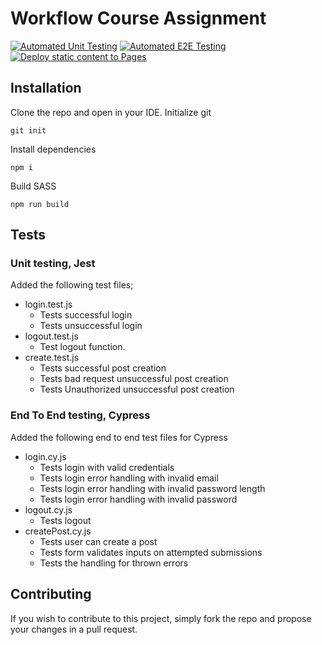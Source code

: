 # Workflow Course Assignment

[![Automated Unit Testing](https://github.com/pretzL/social-media-client/actions/workflows/unit-testing.yml/badge.svg?branch=main)](https://github.com/pretzL/social-media-client/actions/workflows/unit-testing.yml)
[![Automated E2E Testing](https://github.com/pretzL/social-media-client/actions/workflows/e2e-testing.yml/badge.svg?branch=main)](https://github.com/pretzL/social-media-client/actions/workflows/e2e-testing.yml)
[![Deploy static content to Pages](https://github.com/pretzL/social-media-client/actions/workflows/pages.yml/badge.svg?branch=main)](https://github.com/pretzL/social-media-client/actions/workflows/pages.yml)

## Installation

Clone the repo and open in your IDE.
Initialize git
```
git init
```
Install dependencies
```
npm i
```
Build SASS
```
npm run build
```

## Tests

### Unit testing, Jest

Added the following test files;

- login.test.js
  - Tests successful login
  - Tests unsuccessful login
- logout.test.js
  - Test logout function.
- create.test.js
  - Tests successful post creation
  - Tests bad request unsuccessful post creation
  - Tests Unauthorized unsuccessful post creation

### End To End testing, Cypress

Added the following end to end test files for Cypress

- login.cy.js
  - Tests login with valid credentials
  - Tests login error handling with invalid email
  - Tests login error handling with invalid password length
  - Tests login error handling with invalid password
- logout.cy.js
  - Tests logout
- createPost.cy.js
  - Tests user can create a post
  - Tests form validates inputs on attempted submissions
  - Tests the handling for thrown errors

## Contributing

If you wish to contribute to this project, simply fork the repo and propose your changes in a pull request.
